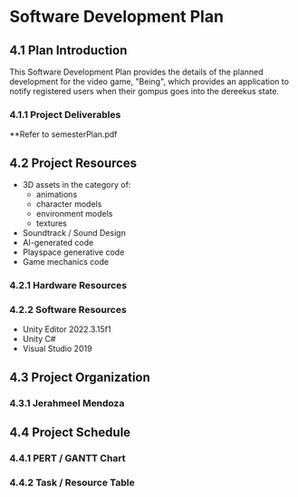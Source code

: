 # Software Development Plan

## 4.1   Plan Introduction <br>
  This Software Development Plan provides the details of the planned development for the video game, "Being", which provides an application to notify registered users when their gompus goes into the dereekus state.
### 4.1.1 Project Deliverables <br>
  **Refer to semesterPlan.pdf
## 4.2   Project Resources <br>
  - 3D assets in the category of:
      - animations
      - character models
      - environment models
      - textures
  - Soundtrack / Sound Design
  - AI-generated code
  - Playspace generative code
  - Game mechanics code
### 4.2.1 Hardware Resources <br>
  
### 4.2.2 Software Resources <br>
  - Unity Editor 2022.3.15f1
  - Unity C#
  - Visual Studio 2019
## 4.3   Project Organization <br>

### 4.3.1 Jerahmeel Mendoza <br>

## 4.4   Project Schedule <br>

### 4.4.1 PERT / GANTT Chart <br>

### 4.4.2 Task / Resource Table <br>
